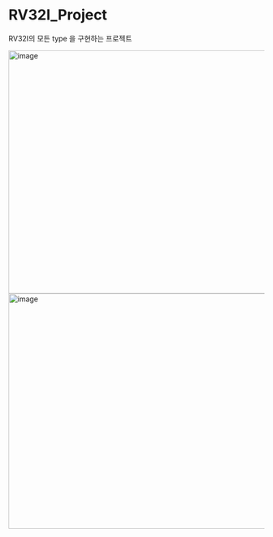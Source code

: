 # RV32I_Project

RV32I의 모든 type 을 구현하는 프로젝트

<img width="842" height="479" alt="image" src="https://github.com/user-attachments/assets/7d53dbd4-5961-459b-9f58-ea485a1cf50a" />


<img width="736" height="463" alt="image" src="https://github.com/user-attachments/assets/2c3b0d7e-e46d-4975-94a0-f45f5c979a1f" />

